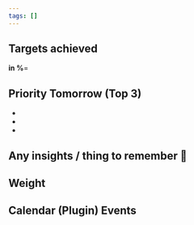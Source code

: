 ```yaml
---
tags: []
---
```


## Targets achieved
**in %**= 

## Priority Tomorrow (Top 3) 
- 
- 
- 
## Any insights / thing to remember 📝


## Weight 


## Calendar (Plugin) Events